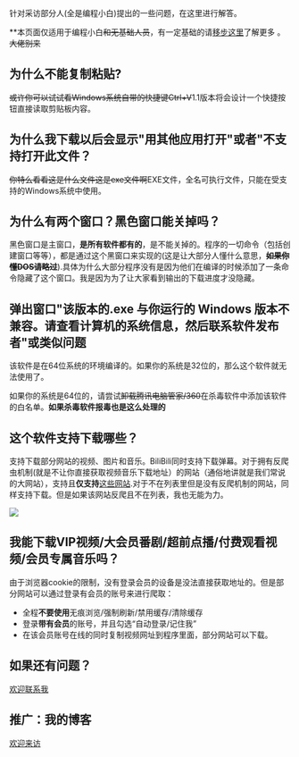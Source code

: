 针对采访部分人(全是编程小白)提出的一些问题，在这里进行解答。

**本页面仅适用于编程小白~~和无基础人员~~，有一定基础的请[移步这里](README.md)了解更多 。~~大佬别来~~

## 为什么不能复制粘贴?

~~或许你可以试试看Windows系统自带的快捷键Ctrl+V~~1.1版本将会设计一个快捷按钮直接读取剪贴板内容。

## 为什么我下载以后会显示"用其他应用打开"或者"不支持打开此文件？

~~你特么看看这是什么文件这是exe文件啊~~EXE文件，全名可执行文件，只能在受支持的Windows系统中使用。

## 为什么有两个窗口？黑色窗口能关掉吗？

黑色窗口是主窗口，**是所有软件都有的**，是不能关掉的。程序的一切命令（包括创建窗口等等），都是通过这个黑窗口来实现的(这是让大部分人懂什么意思，**~~如果你懂DOS请略过~~**).具体为什么大部分程序没有是因为他们在编译的时候添加了一条命令隐藏了这个窗口。我是因为为了让大家看到输出的下载进度才没隐藏。

## 弹出窗口"该版本的.exe 与你运行的 Windows 版本不兼容。请查看计算机的系统信息，然后联系软件发布者"或类似问题

该软件是在64位系统的环境编译的。如果你的系统是32位的，那么这个软件就无法使用了。

如果你的系统是64位的，请尝试~~卸载腾讯电脑管家/360~~在杀毒软件中添加该软件的白名单。**如果杀毒软件报毒也是这么处理的**

## 这个软件支持下载哪些？

支持下载部分网站的视频、图片和音乐。BiliBili同时支持下载弹幕。对于拥有反爬虫机制(就是不让你直接获取视频音乐下载地址）的网站（通俗地讲就是我们常说的大网站），支持且**仅支持**[这些网站](https://github.com/billma007/videodownloadergui#%E6%94%AF%E6%8C%81%E7%9A%84%E7%BD%91%E9%A1%B5supported-sites).对于不在列表里但是没有反爬机制的网站，同样支持下载。但是如果该网站反爬且不在列表，我也无能为力。

![](https://i.imgur.com/GfthFAz.png)

## 我能下载VIP视频/大会员番剧/超前点播/付费观看视频/会员专属音乐吗？

由于浏览器cookie的限制，没有登录会员的设备是没法直接获取地址的。但是部分网站可以通过登录有会员的账号来进行爬取：

- 全程**不要使用**无痕浏览/强制刷新/禁用缓存/清除缓存
- 登录**带有会员**的账号，并且勾选“自动登录/记住我”
- 在该会员账号在线的同时复制视频网址到程序里面，部分网站可以下载。

 ## 如果还有问题？
 
 [欢迎联系我](https://github.com/billma007/videodownloadergui#%E5%85%B3%E4%BA%8E%E4%BD%9C%E8%80%85about)
 
 ## 推广：我的博客
 
 [欢迎来访](https://billma.top)

